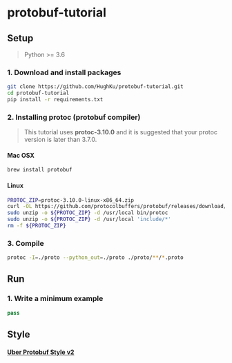 # protobuf-tutorial

## Setup
> Python >= 3.6

### 1. Download and install packages
```sh
git clone https://github.com/HughKu/protobuf-tutorial.git
cd protobuf-tutorial
pip install -r requirements.txt
```

### 2. Installing protoc (protobuf compiler)
> This tutorial uses **protoc-3.10.0** and it is suggested that your protoc version is later than 3.7.0.
#### Mac OSX
```sh
brew install protobuf
```
#### Linux
```sh
PROTOC_ZIP=protoc-3.10.0-linux-x86_64.zip
curl -OL https://github.com/protocolbuffers/protobuf/releases/download/v3.10.0/${PROTOC_ZIP}
sudo unzip -o ${PROTOC_ZIP} -d /usr/local bin/protoc
sudo unzip -o ${PROTOC_ZIP} -d /usr/local 'include/*'
rm -f ${PROTOC_ZIP}
```

### 3. Compile
```sh
protoc -I=./proto --python_out=./proto ./proto/**/*.proto
```

## Run

### 1. Write a minimum example

```python
pass
```

## Style
#### [Uber Protobuf Style v2](https://github.com/uber/prototool/blob/dev/style/README.md)